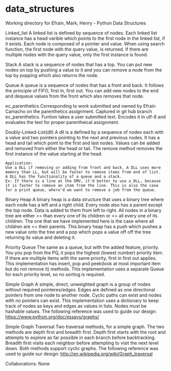 # data_structures
Working directory for Efrain, Mark, Henry - Python Data Structures

Linked_list
    A linked list is defined by sequence of nodes.
    Each linked list instance has a head varible which points to the
    first node in the linked list, if it exists.
    Each node is composed of a pointer and value.
    When using search function, the first node with the query value,
    is returned. If there are multiple nodes with the query value, only
    the first instance is found.

Stack
    A stack is a sequence of nodes that has a top. You can put new nodes
    on top by pushing a value to it and you can remove a node from the
    top by popping which also returns the node.

Queue
    A queue is a sequence of nodes that has a front and back. It follows
    the principle of FIFO, first in, first out. You can add new nodes to
    the end and dequeue values from the front which also removes that node.

ec_parenthetics
    Corresponding to work submitted and owned by Efrain Camacho on the
    parenthetics assignment. Captured in git hub branch ec_parenthetics.
    Funtion takes a user submitted text. Encodes it in utf-8 and evaluates
    the text for proper parentheical assignment.

Doubly-Linked-List(dll)
    A dll is a defined by a sequence of nodes each with a value and two
    pointers pointing to the next and previous nodes. It has a head and tail
    which point to the first and last nodes. Values can be added and removed
    from either the head or tail. The remove method removes the first instance
    of the value starting at the head.

    Application:
    Use a DLL if removing or adding from front and back. A DLL uses more
    memory than LL, but will be faster to remove items from end of list.
    A DLL has the functionality of a queue and a stack.
    Ex: If there is a line at the DMV, it'd better to use a DLL, because
    it is faster to remove an item from the line. This is also the case
    for a print queue, where'd we want to remove a job from the queue.

Binary Heap
    A binary heap is a data structure that uses a binary tree where each
    node has a left and a right child. Every node also has a parent except
    the top node. Data is added to them from left to right. All nodes in a
    binary tree are either >= than every one of its children or <= all every
    one of its children. The one that we have implemented here is the case
    where all children are <= their parents. This binary heap has a push
    which pushes a new value onto the tree and a pop which pops a value off
    off the tree returning its value and deleting it.

Priority Queue
    The same as a queue, but with the added feature, priority. You you pop
    from the PQ, it pops the highest (lowest number) priority item.  If there
    are multiple items with the same priority, first in first out applies.
    This implementation has insert, pop and peek(look at most important item
    but do not remove it) methods. This implementation uses a separate Queue
    for each priority level, so no sorting is required.

Simple Graph
    A simple, direct, unweighted graph is a group of nodes without required
    pointeres/edges. Edges are defined as one directional pointers from one node
    to another node. Cyclic paths can exist and nodes with no pointers can exist.
    This implementation uses a dictionary to keep track of nodes as keys
    and edges as values in lists. Nodes must be hashable values.
    The following reference was used to guide our design:
    https://www.python.org/doc/essays/graphs/

Simple Graph Traversal
    Two traversal methods, for a simple graph. The two methods are depth first
    and breadth first. Depth first starts with the root and attempts to explore
    as far possible in each branch before backtracking. Breadth first visits each
    neighbor before attempting to visit the next level down. Both methods support
    cyclic graphs. The following reference was used to guide our design:
    http://en.wikipedia.org/wiki/Graph_traversal

Collaborations:
    None